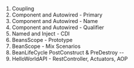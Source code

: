 1. Coupling
2. Component and Autowired - Primary
3. Component and Autowired - Name
4. Component and Autowired - Qualifier
5. Named and Inject - CDI
6. BeansScope - Prototype
7. BeanScope - Mix Scenarios
8. BeanLifeCycle PostConstruct & PreDestroy
--
14. HelloWorldAPI - RestController, Actuators, AOP

